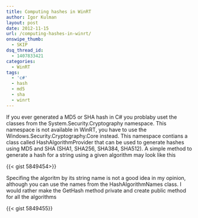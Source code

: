```yaml
---
title: Computing hashes in WinRT
author: Igor Kulman
layout: post
date: 2012-11-15
url: /computing-hashes-in-winrt/
onswipe_thumb:
  - SKIP
dsq_thread_id:
  - 1407833421
categories:
  - WinRT
tags:
  - 'c#'
  - hash
  - md5
  - sha
  - winrt
---
```

If you ever generated a MD5 or SHA hash in C# you problaby uset the classes from the System.Security.Cryptography namespace. This namespace is not available in WinRT, you have to use the Windows.Security.Cryptography.Core instead. This namespace contians a class called HashAlgorithmProvider that can be used to generate hashes using MD5 and SHA (SHA1, SHA256, SHA384, SHA512). A simple method to generate a hash for a string using a given algorithm may look like this

{{< gist 5849454>}}

Specifing the algoritm by its string name is not a good idea in my opinion, although you can use the names from the HashAlgorithmNames class. I would rather make the GetHash method private and create public method for all the algorithms

{{< gist 5849455}}